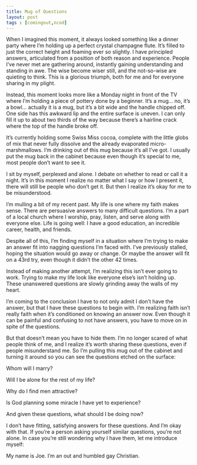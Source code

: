 ```yaml
---
title: Mug of Questions
layout: post
tags : [comingout,ncod]
---
```

When I imagined this moment, it always looked something like a dinner party where I’m holding up a perfect crystal champagne flute. It’s filled to just the correct height and foaming ever so slightly. I have principled answers, articulated from a position of both reason and experience. People I’ve never met are gathering around, instantly gaining understanding and standing in awe. The wise become wiser still, and the not-so-wise are quieting to think. This is a glorious triumph, both for me and for everyone sharing in my plight.

Instead, this moment looks more like a Monday night in front of the TV where I’m holding a piece of pottery done by a beginner. It’s a mug… no, it’s a bowl… actually it is a mug, but it’s a bit wide and the handle chipped off. One side has this awkward lip and the entire surface is uneven. I can only fill it up to about two thirds of the way because there’s a hairline crack where the top of the handle broke off.

It’s currently holding some Swiss Miss cocoa, complete with the little globs of mix that never fully dissolve and the already evaporated micro-marshmallows. I’m drinking out of this mug because it’s all I’ve got. I usually put the mug back in the cabinet because even though it’s special to me, most people don’t want to see it.

I sit by myself, perplexed and alone. I debate on whether to read or call it a night. It’s in this moment I realize no matter what I say or how I present it, there will still be people who don’t get it. But then I realize it’s okay for me to be misunderstood.

I’m mulling a bit of my recent past. My life is one where my faith makes sense. There are persuasive answers to many difficult questions. I’m a part of a local church where I worship, pray, listen, and serve along with everyone else. Life is going well: I have a good education, an incredible career, health, and friends.

Despite all of this, I’m finding myself in a situation where I’m trying to make an answer fit into nagging questions I’m faced with. I’ve previously stalled, hoping the situation would go away or change. Or maybe the answer will fit on a 43rd try, even though it didn’t the other 42 times.

Instead of making another attempt, I’m realizing this isn’t ever going to work. Trying to make my life look like everyone else’s isn’t holding up. These unanswered questions are slowly grinding away the walls of my heart.

I’m coming to the conclusion I have to not only admit I don’t have the answer, but that I have these questions to begin with. I’m realizing faith isn’t really faith when it’s conditioned on knowing an answer now. Even though it can be painful and confusing to not have answers, you have to move on in spite of the questions.

But that doesn’t mean you have to hide them. I’m no longer scared of what people think of me, and I realize it’s worth sharing these questions, even if people misunderstand me. So I’m pulling this mug out of the cabinet and turning it around so you can see the questions etched on the surface:

Whom will I marry?

Will I be alone for the rest of my life?

Why do I find men attractive?

Is God planning some miracle I have yet to experience?

And given these questions, what should I be doing now?

I don’t have fitting, satisfying answers for these questions. And I’m okay with that. If you’re a person asking yourself similar questions, you’re not alone. In case you’re still wondering why I have them, let me introduce myself:

My name is Joe. I’m an out and humbled gay Christian.
